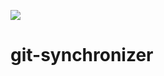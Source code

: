 ![](https://travis-ci.com/pgagala/git-synchronizer.svg?token=jr9dGqtc8QqXdobaunt7&branch=main)

# git-synchronizer
